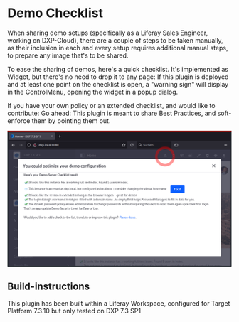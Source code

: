 # Demo Checklist

When sharing demo setups (specifically as a Liferay Sales Engineer, working on DXP-Cloud), there are a couple of steps to be taken manually, as their inclusion in each and every setup requires additional manual steps, to prepare any image that's to be shared.

To ease the sharing of demos, here's a quick checklist. It's implemented as Widget, but there's no need to drop it to any page: If this plugin is deployed and at least one point on the checklist is open, a "warning sign" will display in the ControlMenu, opening the widget in a popup dialog. 

If you have your own policy or an extended checklist, and would like to contribute: Go ahead: This plugin is meant to share Best Practices, and soft-enforce them by pointing them out.

![Screenshot](demo-checklist-web-illustration.png) 

## Build-instructions

This plugin has been built within a Liferay Workspace, configured for Target Platform 7.3.10 but only tested on DXP 7.3 SP1